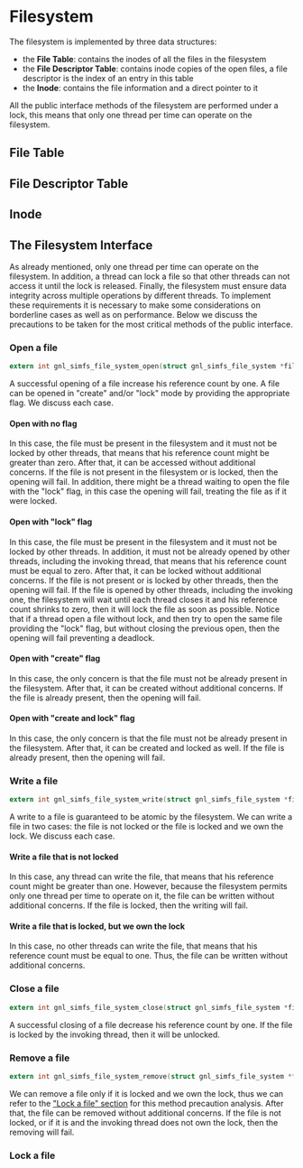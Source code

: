 # Filesystem
The filesystem is implemented by three data structures: 

- the **File Table**: contains the inodes of all the files in the filesystem 
- the **File Descriptor Table**: contains inode copies of the open files, a file descriptor is the index of an entry in this table
- the **Inode**: contains the file information and a direct pointer to it

All the public interface methods of the filesystem are performed under a lock, this means that only one thread per time
can operate on the filesystem.

## File Table

## File Descriptor Table

## Inode

## The Filesystem Interface
As already mentioned, only one thread per time can operate on the filesystem. In addition, a thread can lock a file so 
that other threads can not access it until the lock is released. Finally, the filesystem must ensure data integrity 
across multiple operations by different threads. To implement these requirements it is necessary to make some considerations 
on borderline cases as well as on performance. Below we discuss the precautions to be taken for the most critical methods 
of the public interface.

### Open a file
```c 
extern int gnl_simfs_file_system_open(struct gnl_simfs_file_system *file_system, const char *filename, int flags, unsigned int pid);
```
A successful opening of a file increase his reference count by one. A file can be opened in "create" and/or "lock" mode 
by providing the appropriate flag. We discuss each case.

#### Open with no flag
In this case, the file must be present in the filesystem and it must not be locked by other threads, that means that his 
reference count might be greater than zero. After that, it can be accessed without additional concerns. If the file is not 
present in the filesystem or is locked, then the opening will fail. In addition, there might be a thread waiting to open 
the file with the "lock" flag, in this case the opening will fail, treating the file as if it were locked.

#### Open with "lock" flag
In this case, the file must be present in the filesystem and it must not be locked by other threads. In addition, it 
must not be already opened by other threads, including the invoking thread, that means that his reference count must be 
equal to zero. After that, it can be locked without additional concerns. If the file is not present or is locked by other 
threads, then the opening will fail. If the file is opened by other threads, including the invoking one, the filesystem 
will wait until each thread closes it and his reference count shrinks to zero, then it will lock the file as soon as possible. 
Notice that if a thread open a file without lock, and then try to open the same file providing the "lock" flag, but without 
closing the previous open, then the opening will fail preventing a deadlock. 

#### Open with "create" flag
In this case, the only concern is that the file must not be already present in the filesystem. After that, it can be
created without additional concerns. If the file is already present, then the opening will fail.

#### Open with "create and lock" flag
In this case, the only concern is that the file must not be already present in the filesystem. After that, it can be 
created and locked as well. If the file is already present, then the opening will fail.

### Write a file
```c 
extern int gnl_simfs_file_system_write(struct gnl_simfs_file_system *file_system, int fd, const void *buf, size_t count, unsigned int pid);
```
A write to a file is guaranteed to be atomic by the filesystem. We can write a file in two cases: the file is not locked 
or the file is locked and we own the lock. We discuss each case.

#### Write a file that is not locked
In this case, any thread can write the file, that means that his reference count might be greater than one. However, 
because the filesystem permits only one thread per time to operate on it, the file can be written without additional 
concerns. If the file is locked, then the writing will fail.

#### Write a file that is locked, but we own the lock
In this case, no other threads can write the file, that means that his reference count must be equal to one. Thus, the 
file can be written without additional concerns.

### Close a file
```c 
extern int gnl_simfs_file_system_close(struct gnl_simfs_file_system *file_system, int fd, unsigned int pid);
```
A successful closing of a file decrease his reference count by one. If the file is locked by the invoking thread, then it
will be unlocked.

### Remove a file
```c 
extern int gnl_simfs_file_system_remove(struct gnl_simfs_file_system *file_system, const char *filename, unsigned int pid);
```
We can remove a file only if it is locked and we own the lock, thus we can refer to the ["Lock a file" section](#lock-a-file)
for this method precaution analysis. After that, the file can be removed without additional concerns. If the file is not 
locked, or if it is and the invoking thread does not own the lock, then the removing will fail.

### Lock a file

